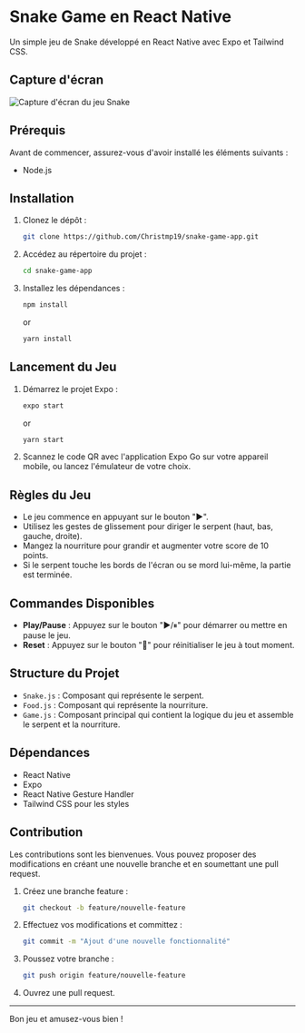# Snake Game en React Native

Un simple jeu de Snake développé en React Native avec Expo et Tailwind CSS.

## Capture d'écran

<img src="screenshot.jpg?raw=true" alt="Capture d'écran du jeu Snake">
<!-- ![Capture d'écran du jeu Snake](/screenshot.jpg) -->

## Prérequis

Avant de commencer, assurez-vous d'avoir installé les éléments suivants :

- Node.js

## Installation

1. Clonez le dépôt :
    ```sh
    git clone https://github.com/Christmp19/snake-game-app.git
    ```
2. Accédez au répertoire du projet :
    ```sh
    cd snake-game-app
    ```
3. Installez les dépendances :
    ```sh
    npm install
    ```
    or

    ```sh
    yarn install
    ```

## Lancement du Jeu

1. Démarrez le projet Expo :
    ```sh
    expo start
    ```
    or

    ```sh
    yarn start
    ```
2. Scannez le code QR avec l'application Expo Go sur votre appareil mobile, ou lancez l'émulateur de votre choix.

## Règles du Jeu

- Le jeu commence en appuyant sur le bouton "▶️".
- Utilisez les gestes de glissement pour diriger le serpent (haut, bas, gauche, droite).
- Mangez la nourriture pour grandir et augmenter votre score de 10 points.
- Si le serpent touche les bords de l'écran ou se mord lui-même, la partie est terminée.

## Commandes Disponibles

- **Play/Pause** : Appuyez sur le bouton "▶️/⏸" pour démarrer ou mettre en pause le jeu.
- **Reset** : Appuyez sur le bouton "🔄️" pour réinitialiser le jeu à tout moment.

## Structure du Projet

- `Snake.js` : Composant qui représente le serpent.
- `Food.js` : Composant qui représente la nourriture.
- `Game.js` : Composant principal qui contient la logique du jeu et assemble le serpent et la nourriture.

## Dépendances

- React Native
- Expo
- React Native Gesture Handler
- Tailwind CSS pour les styles

## Contribution

Les contributions sont les bienvenues. Vous pouvez proposer des modifications en créant une nouvelle branche et en soumettant une pull request.

1. Créez une branche feature :
    ```sh
    git checkout -b feature/nouvelle-feature
    ```
2. Effectuez vos modifications et committez :
    ```sh
    git commit -m "Ajout d'une nouvelle fonctionnalité"
    ```
3. Poussez votre branche :
    ```sh
    git push origin feature/nouvelle-feature
    ```
4. Ouvrez une pull request.


---

Bon jeu et amusez-vous bien !
